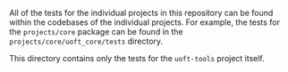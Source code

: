 All of the tests for the individual projects in this repository can be found within the codebases of the individual projects. For example, the tests for the `projects/core` package can be found in the `projects/core/uoft_core/tests` directory.

This directory contains only the tests for the `uoft-tools` project itself.